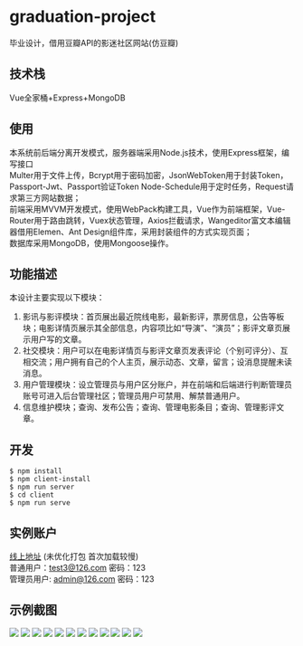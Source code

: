 # graduation-project
毕业设计，借用豆瓣API的影迷社区网站(仿豆瓣)
## 技术栈
Vue全家桶+Express+MongoDB
## 使用
本系统前后端分离开发模式，服务器端采用Node.js技术，使用Express框架，编写接口<br>
Multer用于文件上传，Bcrypt用于密码加密，JsonWebToken用于封装Token，Passport-Jwt、Passport验证Token
Node-Schedule用于定时任务，Request请求第三方网站数据；<br>
前端采用MVVM开发模式，使用WebPack构建工具，Vue作为前端框架，Vue-Router用于路由跳转，Vuex状态管理，Axios拦截请求，Wangeditor富文本编辑器借用Elemen、Ant Design组件库，采用封装组件的方式实现页面；<br>
数据库采用MongoDB，使用Mongoose操作。
## 功能描述
本设计主要实现以下模块：
1. 影讯与影评模块：首页展出最近院线电影，最新影评，票房信息，公告等板块；电影详情页展示其全部信息，内容项比如“导演”、“演员”；影评文章页展示用户写的文章。
2. 社交模块：用户可以在电影详情页与影评文章页发表评论（个别可评分）、互相交流；用户拥有自己的个人主页，展示动态、文章，留言；设消息提醒未读消息。
3. 用户管理模块：设立管理员与用户区分账户，并在前端和后端进行判断管理员账号可进入后台管理社区；管理员用户可禁用、解禁普通用户。
4. 信息维护模块；查询、发布公告；查询、管理电影条目；查询、管理影评文章。 
## 开发
``` shell
$ npm install
$ npm client-install
$ npm run server
$ cd client
$ npm run serve
```
## 实例账户
[线上地址](http://bestjianyu.xin) (未优化打包 首次加载较慢)<br>
普通用户：test3@126.com 密码：123<br>
管理员用户: admin@126.com 密码：123

## 示例截图
<div>
  <img src="./screenshot/index.png">
  <img src="./screenshot/movie-page.png">
  <img src="./screenshot/article.png">
  <img src="./screenshot/article-page.png">
  <img src="./screenshot/edit.png">
  <img src="./screenshot/paragraph.png">
  <img src="./screenshot/home-page.png">
  <img src="./screenshot/message.png">
  <img src="./screenshot/management1.png">
  <img src="./screenshot/management2.png">
  <img src="./screenshot/management3.png">
  <img src="./screenshot/management4.png">
</div>


